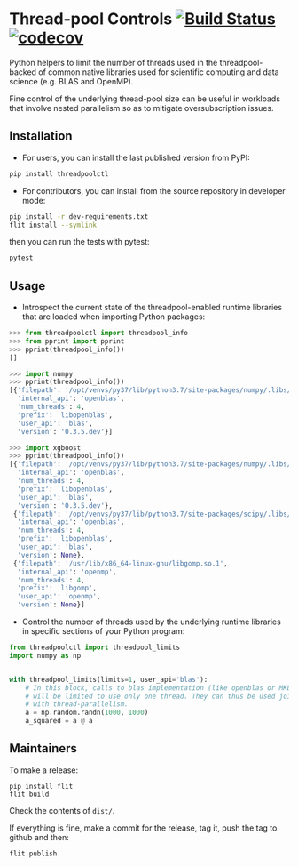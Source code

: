 # Thread-pool Controls [![Build Status](https://dev.azure.com/karementmoi/loky/_apis/build/status/joblib.threadpoolctl?branchName=master)](https://dev.azure.com/karementmoi/loky/_build/latest?definitionId=2&branchName=master) [![codecov](https://codecov.io/gh/joblib/threadpoolctl/branch/master/graph/badge.svg)](https://codecov.io/gh/joblib/threadpoolctl)

Python helpers to limit the number of threads used in the
threadpool-backed of common native libraries used for scientific
computing and data science (e.g. BLAS and OpenMP).

Fine control of the underlying thread-pool size can be useful in
workloads that involve nested parallelism so as to mitigate
oversubscription issues.

## Installation

- For users, you can install the last published version from PyPI:

```bash
pip install threadpoolctl
```

- For contributors, you can install from the source repository in
  developer mode:

```bash
pip install -r dev-requirements.txt
flit install --symlink
```

then you can run the tests with pytest:

```bash
pytest
```

## Usage

- Introspect the current state of the threadpool-enabled runtime
  libraries that are loaded when importing Python packages:

```python
>>> from threadpoolctl import threadpool_info
>>> from pprint import pprint
>>> pprint(threadpool_info())
[]

>>> import numpy
>>> pprint(threadpool_info())
[{'filepath': '/opt/venvs/py37/lib/python3.7/site-packages/numpy/.libs/libopenblasp-r0-382c8f3a.3.5.dev.so',
  'internal_api': 'openblas',
  'num_threads': 4,
  'prefix': 'libopenblas',
  'user_api': 'blas',
  'version': '0.3.5.dev'}]

>>> import xgboost
>>> pprint(threadpool_info())
[{'filepath': '/opt/venvs/py37/lib/python3.7/site-packages/numpy/.libs/libopenblasp-r0-382c8f3a.3.5.dev.so',
  'internal_api': 'openblas',
  'num_threads': 4,
  'prefix': 'libopenblas',
  'user_api': 'blas',
  'version': '0.3.5.dev'},
 {'filepath': '/opt/venvs/py37/lib/python3.7/site-packages/scipy/.libs/libopenblasp-r0-8dca6697.3.0.dev.so',
  'internal_api': 'openblas',
  'num_threads': 4,
  'prefix': 'libopenblas',
  'user_api': 'blas',
  'version': None},
 {'filepath': '/usr/lib/x86_64-linux-gnu/libgomp.so.1',
  'internal_api': 'openmp',
  'num_threads': 4,
  'prefix': 'libgomp',
  'user_api': 'openmp',
  'version': None}]
```

- Control the number of threads used by the underlying runtime libraries
  in specific sections of your Python program:

```python
from threadpoolctl import threadpool_limits
import numpy as np


with threadpool_limits(limits=1, user_api='blas'):
    # In this block, calls to blas implementation (like openblas or MKL)
    # will be limited to use only one thread. They can thus be used jointly
    # with thread-parallelism.
    a = np.random.randn(1000, 1000)
    a_squared = a @ a
```

## Maintainers

To make a release:

```
pip install flit
flit build
```

Check the contents of `dist/`.

If everything is fine, make a commit for the release, tag it, push the
tag to github and then:

```
flit publish
```
